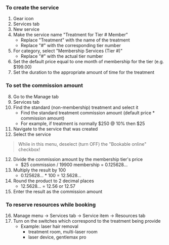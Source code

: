 ### To create the service
1. Gear icon
2. Services tab
3. New service
4. Make the service name "Treatment for Tier # Member"
    - Replace "Treatment" with the name of the treatment
    - Replace "#" with the corresponding tier number
5. For category, select "Membership Services (Tier #)"
    - Replace "#" with the actual tier number
6. Set the default price equal to one month of membership for the tier (e.g. $199.00)
7. Set the duration to the appropriate amount of time for the treatment

### To set the commission amount
8. Go to the Manage tab
9. Services tab
10. Find the standard (non-membership) treatment and select it
    - Find the standard treatment commission amount (default price * commission amount)
    - For example, if treatment is normally $250 @ 10% then $25
10. Navigate to the service that was created
11. Select the service
> While in this menu, deselect (turn OFF) the "Bookable online" checkbox!
12. Divide the commission amount by the membership tier's price
    - $25 commission / 19900 membership = 0.125628...
13. Multiply the result by 100
    - 0.125628... * 100 = 12.5628...
14. Round the product to 2 decimal places
    - 12.5628... = 12.56 or 12.57
15. Enter the result as the commission amount

### To reserve resources while booking
16. Manage menu -> Services tab -> Service item -> Resources tab
17. Turn on the switches which correspond to the treatment being provide
    - Example: laser hair removal
        - treatment room, multi-laser room
        - laser device, gentlemax pro

